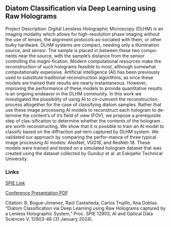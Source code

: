 ## Diatom Classification via Deep Learning using Raw Holograms

Project Description: Digital Lensless Holographic Microscopy (DLHM) is an imaging modality which allows for high-resolution phase imaging without the use of lenses, the alignment protocols as-sociated with them, or other bulky hardware. DLHM systems are compact, needing only a illumination source, and sensor. The sample is placed in between these two compo-nents near the source, with the sample’s distance from the sensor controlling the magni-fication. Modern computational resources make the reconstruction of such holograms feasible to most, although somewhat computationally expensive. Artificial intelligence (AI) has been previously used to substitute traditional reconstruction algorithms, as once these models are trained their results are nearly instantaneous. However, improving the performance of these models to provide quantitative results is an ongoing endeavor in the DLHM community. In this work we investigated the possibility of using AI to cir-cumvent the reconstruction process altogether for the case of classifying diatom samples. Rather that use these image processing AI models to reconstruct each hologram to de-termine the content’s of it’s field of view (FOV), we propose a prerequisite step of clas-sification to determine whether the contents of the hologram are worth reconstructing. We show that it is possible to train an AI model to classify based on the diffraction pat-tern captured by DLHM system. We validated our approach by comparing the perfor-mance of three typical image processing AI models: AlexNet, VGG16, and ResNet-18. These models were trained and tested on a simulated hologram dataset that was created using the dataset collected by Gunduz et al. at Eskişehir Technical University. 

### Links

[SPIE Link](https://spie.org/photonics-west/presentation/Diatom-classification-via-deep-learning-using-raw-holograms-captured-by/12903-46#_=_)

[Conference Presentation PDF](/pdf/SPIE_Photonics_West_DLHM_Diatoms.pdf)

Citation: B. Bogue-Jimenez, Raúl Castañeda, Carlos Trujillo, Ana Doblas. “Diatom Classification via Deep Learning using Raw Holograms captured by a Lenless Holographic System,” Proc. SPIE 12903, AI and Optical Data Sciences V, 12903-46 (31 January 2024). 

